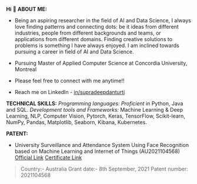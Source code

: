 **Hi** 👋
**ABOUT ME:**

 - Being an aspiring researcher in the field of AI and Data Science, I always love finding patterns and connecting dots: be it ideas from different industries, people from different backgrounds and teams, or applications from different domains. Finding creative solutions to problems is something I have always enjoyed. I am inclined towards pursuing a career in field of AI and Data Science.

 - Pursuing Master of Applied Computer Science at Concordia University, Montreal

 - Please feel free to connect with me anytime!!

 - Reach me on LinkedIn - [in/supradeepdanturti](https://www.linkedin.com/in/supradeepdanturti/)

**TECHNICAL SKILLS:**
*Programming languages: Proficient* in Python, Java and SQL.
*Development tools and Frameworks:* Machine Learning & Deep Learning, NLP, Computer Vision, Pytorch, Keras, TensorFlow, Scikit-learn, NumPy, Pandas, Matplotlib, Seaborn,  Kibana, Kubernetes.

**PATENT:**

 - University Surveillance and Attendance System Using Face Recognition based on Machine Learning and Internet of Things (AU2021104568) [Official Link](https://pericles.ipaustralia.gov.au/ols/auspat/applicationDetails.do?applicationNo=2021104568) [Certificate Link](https://drive.google.com/file/d/1DHJnc4gNnA59wOqnn1-RjottEf8Dkp_j/view)
> Country:- Australia
> Grant date:- 8th September, 2021
> Patent number: 2021104568
